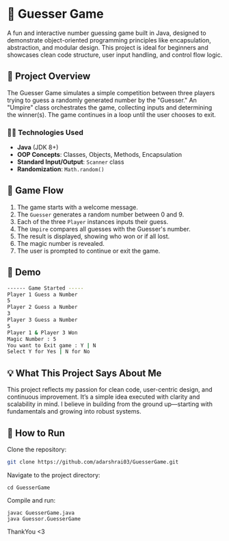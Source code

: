 # 🎯 Guesser Game

A fun and interactive number guessing game built in Java, designed to demonstrate object-oriented programming principles like encapsulation, abstraction, and modular design. This project is ideal for beginners and showcases clean code structure, user input handling, and control flow logic.

## 📌 Project Overview

The Guesser Game simulates a simple competition between three players trying to guess a randomly generated number by the "Guesser." An "Umpire" class orchestrates the game, collecting inputs and determining the winner(s). The game continues in a loop until the user chooses to exit.

### 👨‍💻 Technologies Used

- **Java** (JDK 8+)
- **OOP Concepts**: Classes, Objects, Methods, Encapsulation
- **Standard Input/Output**: `Scanner` class
- **Randomization**: `Math.random()`

## 🧩 Game Flow

1. The game starts with a welcome message.
2. The `Guesser` generates a random number between 0 and 9.
3. Each of the three `Player` instances inputs their guess.
4. The `Umpire` compares all guesses with the Guesser's number.
5. The result is displayed, showing who won or if all lost.
6. The magic number is revealed.
7. The user is prompted to continue or exit the game.

## 📸 Demo

```bash
------ Game Started -----
Player 1 Guess a Number
5
Player 2 Guess a Number
3
Player 3 Guess a Number
5
Player 1 & Player 3 Won
Magic Number : 5
You want to Exit game : Y | N
Select Y for Yes | N for No

```
## 💡 What This Project Says About Me

This project reflects my passion for clean code, user-centric design, and continuous improvement. It’s a simple idea executed with clarity and scalability in mind. I believe in building from the ground up—starting with fundamentals and growing into robust systems.

## 🚀 How to Run

Clone the repository:

```bash
git clone https://github.com/adarshrai03/GuesserGame.git
```
Navigate to the project directory:
```
cd GuesserGame
```
Compile and run:
```
javac GuesserGame.java
java Guessor.GuesserGame
```
ThankYou <3
